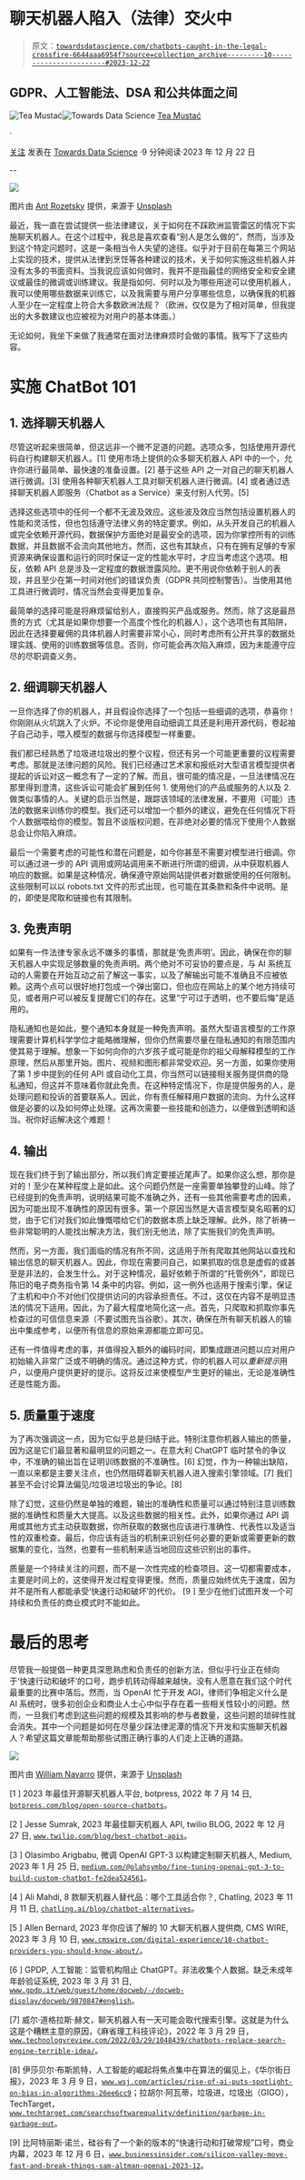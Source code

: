 # 聊天机器人陷入（法律）交火中

> 原文：[`towardsdatascience.com/chatbots-caught-in-the-legal-crossfire-6644aaa6954f?source=collection_archive---------10-----------------------#2023-12-22`](https://towardsdatascience.com/chatbots-caught-in-the-legal-crossfire-6644aaa6954f?source=collection_archive---------10-----------------------#2023-12-22)

## GDPR、人工智能法、DSA 和公共体面之间

[](https://medium.com/@tea.mustac?source=post_page-----6644aaa6954f--------------------------------)![Tea Mustać](https://medium.com/@tea.mustac?source=post_page-----6644aaa6954f--------------------------------)[](https://towardsdatascience.com/?source=post_page-----6644aaa6954f--------------------------------)![Towards Data Science](https://towardsdatascience.com/?source=post_page-----6644aaa6954f--------------------------------) [Tea Mustać](https://medium.com/@tea.mustac?source=post_page-----6644aaa6954f--------------------------------)

·

[关注](https://medium.com/m/signin?actionUrl=https%3A%2F%2Fmedium.com%2F_%2Fsubscribe%2Fuser%2F109d4928877a&operation=register&redirect=https%3A%2F%2Ftowardsdatascience.com%2Fchatbots-caught-in-the-legal-crossfire-6644aaa6954f&user=Tea+Musta%C4%87&userId=109d4928877a&source=post_page-109d4928877a----6644aaa6954f---------------------post_header-----------) 发表在 [Towards Data Science](https://towardsdatascience.com/?source=post_page-----6644aaa6954f--------------------------------) ·9 分钟阅读·2023 年 12 月 22 日[](https://medium.com/m/signin?actionUrl=https%3A%2F%2Fmedium.com%2F_%2Fvote%2Ftowards-data-science%2F6644aaa6954f&operation=register&redirect=https%3A%2F%2Ftowardsdatascience.com%2Fchatbots-caught-in-the-legal-crossfire-6644aaa6954f&user=Tea+Musta%C4%87&userId=109d4928877a&source=-----6644aaa6954f---------------------clap_footer-----------)

--

[](https://medium.com/m/signin?actionUrl=https%3A%2F%2Fmedium.com%2F_%2Fbookmark%2Fp%2F6644aaa6954f&operation=register&redirect=https%3A%2F%2Ftowardsdatascience.com%2Fchatbots-caught-in-the-legal-crossfire-6644aaa6954f&source=-----6644aaa6954f---------------------bookmark_footer-----------)![](img/b50e7a6a7081c9804243f1dff4510ed3.png)

图片由 [Ant Rozetsky](https://unsplash.com/@rozetsky) 提供，来源于 [Unsplash](https://unsplash.com/)

最近，我一直在尝试提供一些法律建议，关于如何在不踩欧洲监管雷区的情况下实施聊天机器人。在这个过程中，我总是喜欢查看“别人是怎么做的”，然而，当涉及到这个特定问题时，这是一条相当令人失望的途径。似乎对于目前在每第三个网站上实现的技术，提供从法律到烹饪等各种建议的技术，关于如何实施这些机器人并没有太多的书面资料。当我说应该如何做时，我并不是指最佳的网络安全和安全建议或最佳的微调或训练建议。我是指如何、何时以及为哪些用途可以使用机器人，我可以使用哪些数据来训练它，以及我需要与用户分享哪些信息，以确保我的机器人至少在一定程度上符合大多数欧洲法规？（欧洲，仅仅是为了相对简单，但我提出的大多数建议也应被视为对用户的基本体面。）

无论如何，我坐下来做了我通常在面对法律麻烦时会做的事情。我写下了这些内容。

# 实施 ChatBot 101

## 1. 选择聊天机器人

尽管这听起来很简单，但这远非一个微不足道的问题。选项众多，包括使用开源代码自行构建聊天机器人。[1] 使用市场上提供的众多聊天机器人 API 中的一个，允许你进行最简单、最快速的准备设置。[2] 基于这些 API 之一对自己的聊天机器人进行微调。[3] 使用各种聊天机器人工具对聊天机器人进行微调。[4] 或者通过选择聊天机器人即服务（Chatbot as a Service）来支付别人代劳。[5]

选择这些选项中的任何一个都不无波及效应。这些波及效应当然包括设置机器人的性能和灵活性，但也包括遵守法律义务的特定要求。例如，从头开发自己的机器人或完全依赖开源代码，数据保护方面绝对是最安全的选项，因为你掌控所有的训练数据，并且数据不会流向其他地方。然而，这也有其缺点，只有在拥有足够的专家资源来确保设置和运行的同时保证一定的性能水平时，才应当考虑这个选项。相反，依赖 API 总是涉及一定程度的数据泄露风险。更不用说你依赖于别人的表现，并且至少在第一时间对他们的错误负责（GDPR 共同控制警告）。当使用其他工具进行微调时，情况当然会变得更加复杂。

最简单的选择可能是将麻烦留给别人，直接购买产品或服务。然而，除了这是最昂贵的方式（尤其是如果你想要一个高度个性化的机器人），这个选项也有其陷阱，因此在选择要雇佣的具体机器人时需要非常小心，同时考虑所有公开共享的数据处理实践、使用的训练数据等信息。否则，你可能会再次陷入麻烦，因为未能遵守应尽的尽职调查义务。

## 2\. 细调聊天机器人

一旦你选择了你的机器人，并且假设你选择了一个包括一些细调的选项，恭喜你！你刚刚从火坑跳入了火炉。不论你是使用自动细调工具还是利用开源代码，卷起袖子自己动手，喂入模型的数据与你选择模型一样重要。

我们都已经熟悉了垃圾进垃圾出的整个议程，但还有另一个可能更重要的议程需要考虑。那就是法律问题的风险。我们已经通过艺术家和报纸对大型语言模型提供者提起的诉讼对这一概念有了一定的了解。而且，很可能的情况是，一旦法律情况在那里得到澄清，这些诉讼可能会扩展到任何 1\. 使用他们的产品或服务的人以及 2\. 做类似事情的人。关键的启示当然是，跟踪该领域的法律发展，不要用（可能）违法的数据来训练你的模型。我们还可以增加一个额外的建议，避免在任何情况下将个人数据喂给你的模型。暂且不谈版权问题，在非绝对必要的情况下使用个人数据总会让你陷入麻烦。

最后一个需要考虑的可能性和潜在问题是，如今你甚至不需要对模型进行细调。你可以通过进一步的 API 调用或网站调用来不断进行所谓的细调，从中获取机器人响应的数据。如果是这种情况，确保遵守原始网站提供者对数据使用的任何限制。这些限制可以以 robots.txt 文件的形式出现，也可能在其条款和条件中说明。是的，即使是爬取和链接也有其限制。

## 3\. 免责声明

如果有一件法律专家永远不嫌多的事情，那就是‘免责声明’。因此，确保在你的聊天机器人中实现足够数量的免责声明。两个绝对不可妥协的要点是，与 AI 系统互动的人需要在开始互动之前了解这一事实，以及了解输出可能不准确且不应被依赖。这两个点可以很好地打包成一个弹出窗口，但也应在网站上的某个地方持续可见，或者用户可以被反复提醒它们的存在。这里“宁可过于透明，也不要后悔”是适用的。

隐私通知也是如此，整个通知本身就是一种免责声明。虽然大型语言模型的工作原理需要计算机科学学位才能略微理解，但你仍然需要尽量在隐私通知的有限范围内使其易于理解。想象一下如何向你的六岁孩子或可能是你的祖父母解释模型的工作原理，然后从那里开始。图片、视频和图形都非常受欢迎。另一方面，如果你使用了第 1 步中提到的任何 API 或自动化工具，你当然可以链接相关服务提供商的隐私通知，但这并不意味着你就此免责。在这种特定情况下，你是提供服务的人，是处理问题和投诉的首要联系人。因此，你有责任解释用户数据的流向、为什么这样做是必要的以及如何停止处理。这再次需要一些技能和创造力，以便做到透明和适当。祝你好运解决这个难题！

## 4\. 输出

现在我们终于到了输出部分，所以我们肯定要接近尾声了。如果你这么想，那你是对的！至少在某种程度上是如此。这个问题仍然是一座需要单独攀登的山峰。除了已经提到的免责声明，说明结果可能不准确之外，还有一些其他需要考虑的因素，因为可能出现不准确性的原因有很多。第一个原因当然是大语言模型臭名昭著的幻觉，由于它们对我们如此慷慨喂给它们的数据本质上缺乏理解。此外，除了祈祷一些非常聪明的人能找出解决方法，我们别无他法，除了实施我们的免责声明。

然而，另一方面，我们面临的情况有所不同，这适用于所有爬取其他网站以查找和输出信息的聊天机器人。因此，你现在需要问自己，如果抓取的信息是虚假的或甚至是非法的，会发生什么。对于这种情况，最好依赖于所谓的“托管例外”，即现已陈旧的电子商务指令第 14 条中的内容。例如，这一例外也适用于搜索引擎，保证了主机和中介不对他们仅提供访问的内容承担责任。不过，这仅在内容不是明显违法的情况下适用。因此，为了最大程度地简化这一点。首先，只爬取和抓取你事先检查过的可信信息来源（不要试图充当谷歌）。其次，确保在所有聊天机器人的输出中集成参考，以便所有信息的原始来源都能立即可见。

还有一件值得考虑的事，并值得投入额外的编码时间，即集成跟进问题以应对用户初始输入非常广泛或不明确的情况。通过这种方式，你的机器人可以*重新提示*用户，以便用户提供更好的提示。这将反过来使模型产生更好的输出，无论是准确性还是性能方面。

## 5\. 质量重于速度

为了再次强调这一点，因为它似乎总是归结于此。特别注意你机器人输出的质量，因为这是它们最显著和最明显的问题之一。在意大利 ChatGPT 临时禁令的争议中，不准确的输出旨在证明训练数据的不准确性。[6] 幻觉，作为一种输出缺陷，一直以来都是主要关注点，也仍然阻碍着聊天机器人进入搜索引擎领域。[7] 我们甚至不会讨论算法偏见/垃圾进垃圾出的争论。[8]

除了幻觉，这些仍然是单独的难题，输出的准确性和质量可以通过特别注意训练数据的准确性和质量大大提高。以及这些数据的相关性。此外，如果你通过 API 调用或其他方式主动获取数据，你所获取的数据也应该进行准确性、代表性以及适当性的双重检查。最后，你应该有适当的机制来识别任何必要的更新或需要更新的数据集的变化，当然，也要有一些机制来适当地回应这些识别出的事件。

质量是一个持续关注的问题，而不是一次性完成的检查项目。这一切都需要成本，主要是时间上的，这使得开发过程变得更慢。然而，质量应始终优先于速度，因为并不是所有人都能承受‘快速行动和破坏’的代价。 [9 ] 至少在他们试图开发一个可持续和负责任的商业模式时不能如此。

# 最后的思考

尽管我一般提倡一种更具深思熟虑和负责任的创新方法，但似乎行业正在倾向于‘快速行动和破坏’的口号，跑步机转动得越来越快。没有人愿意在我们这个时代最重要的比赛中落后。然而，当 OpenAI 忙于开发 AGI，律师们争相定义什么是 AI 系统时，很多初创企业和商业人士心中似乎存在着一些相关性较小的问题。然而，一旦我们考虑到这些问题的规模及其影响的参与者数量，这些问题的琐碎性就会消失。其中一个问题是如何在尽量少踩法律泥潭的情况下开发和实施聊天机器人？希望这篇文章能帮助那些试图正确行事的人们走上正确的道路。

![](img/128ed8f79d392b99e2033d003d76916f.png)

图片由 [William Navarro](https://unsplash.com/@williamnavarro_) 提供，来源于 [Unsplash](https://unsplash.com/)

 [1 ] 2023 年最佳开源聊天机器人平台, botpress, 2022 年 7 月 14 日, [`botpress.com/blog/open-source-chatbots`](https://botpress.com/blog/open-source-chatbots)。

 [2 ] Jesse Sumrak, 2023 年最佳聊天机器人 API, twilio BLOG, 2022 年 12 月 27 日, [`www.twilio.com/blog/best-chatbot-apis`](https://www.twilio.com/blog/best-chatbot-apis)。

 [3 ] Olasimbo Arigbabu, 微调 OpenAI GPT-3 以构建定制聊天机器人, Medium, 2023 年 1 月 25 日, [`medium.com/@olahsymbo/fine-tuning-openai-gpt-3-to-build-custom-chatbot-fe2dea524561`](https://medium.com/@olahsymbo/fine-tuning-openai-gpt-3-to-build-custom-chatbot-fe2dea524561)。

 [4 ] Ali Mahdi, 8 款聊天机器人替代品：哪个工具适合你？, Chatling, 2023 年 11 月 11 日, [`chatling.ai/blog/chatbot-alternatives`](https://chatling.ai/blog/chatbot-alternatives)。

 [5 ] Allen Bernard, 2023 年你应该了解的 10 大聊天机器人提供商, CMS WIRE, 2023 年 3 月 10 日, [`www.cmswire.com/digital-experience/10-chatbot-providers-you-should-know-about/`](https://www.cmswire.com/digital-experience/10-chatbot-providers-you-should-know-about/)。

 [6 ] GPDP, 人工智能：监管机构阻止 ChatGPT。非法收集个人数据。缺乏未成年年龄验证系统, 2023 年 3 月 31 日, [`www.gpdp.it/web/guest/home/docweb/-/docweb-display/docweb/9870847#english`](https://www.gpdp.it/web/guest/home/docweb/-/docweb-display/docweb/9870847#english)。

[7] 威尔·道格拉斯·赫文，聊天机器人有一天可能会取代搜索引擎。这就是为什么这是个糟糕主意的原因，《麻省理工科技评论》，2022 年 3 月 29 日，[`www.technologyreview.com/2022/03/29/1048439/chatbots-replace-search-engine-terrible-idea/`](https://www.technologyreview.com/2022/03/29/1048439/chatbots-replace-search-engine-terrible-idea/)。

[8] 伊莎贝尔·布斯凯特，人工智能的崛起将焦点集中在算法的偏见上，《华尔街日报》，2023 年 3 月 9 日，[`www.wsj.com/articles/rise-of-ai-puts-spotlight-on-bias-in-algorithms-26ee6cc9`](https://www.wsj.com/articles/rise-of-ai-puts-spotlight-on-bias-in-algorithms-26ee6cc9)；拉胡尔·阿瓦蒂，垃圾进，垃圾出（GIGO），TechTarget，[`www.techtarget.com/searchsoftwarequality/definition/garbage-in-garbage-out`](https://www.techtarget.com/searchsoftwarequality/definition/garbage-in-garbage-out)。

[9] 比阿特丽斯·诺兰，硅谷有了一个新的版本的“快速行动和打破常规”口号，商业内幕，2023 年 12 月 6 日，[`www.businessinsider.com/silicon-valley-move-fast-and-break-things-sam-altman-openai-2023-12`](https://www.businessinsider.com/silicon-valley-move-fast-and-break-things-sam-altman-openai-2023-12)。
